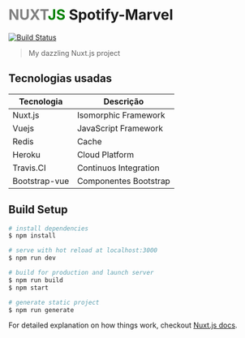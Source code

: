 #  <span style="color:grey">**NUXT**</span><span style="color:green">JS</span> Spotify-Marvel

[![Build Status](https://travis-ci.org/dejaneves/nuxtjs-spotify-marvel.svg?branch=master)](https://travis-ci.org/dejaneves/nuxtjs-spotify-marvel)

> My dazzling Nuxt.js project


## Tecnologias usadas


| Tecnologia   | Descrição |
|----------|-------------|
| Nuxt.js |  Isomorphic Framework |
| Vuejs |    JavaScript Framework |
| Redis | Cache |
| Heroku | Cloud Platform |
| Travis.CI | Continuos Integration |
| Bootstrap-vue | Componentes Bootstrap |


## Build Setup

``` bash
# install dependencies
$ npm install

# serve with hot reload at localhost:3000
$ npm run dev

# build for production and launch server
$ npm run build
$ npm start

# generate static project
$ npm run generate
```

For detailed explanation on how things work, checkout [Nuxt.js docs](https://nuxtjs.org).
